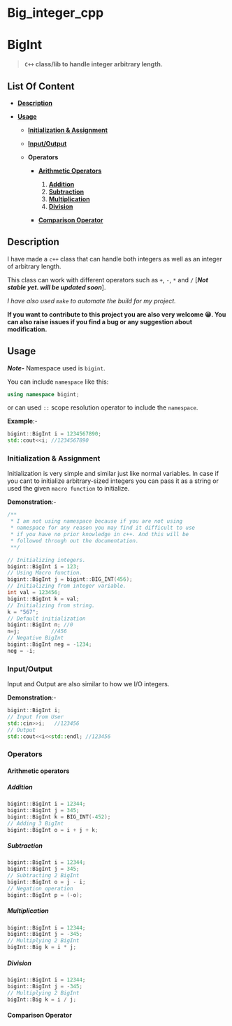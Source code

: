 # Big_integer_cpp

# BigInt

>**`C++` class/lib to handle integer arbitrary length.**

## List Of Content

- [**Description**](#description)
- [**Usage**](#usage)

  - [**Initialization & Assignment**](#initialization--assignment)
  - [**Input/Output**](#inputoutput)
  - **Operators**
  
    - [**Arithmetic Operators**](#arithmetic-operators)
  
      1. [**Addition**](#addition)
      2. [**Subtraction**](#subtraction)
      3. [**Multiplication**](#multiplication)
      4. [**Division**](#division)
   
    - [**Comparison Operator**]()

## **Description**

I have made a `c++` class that can handle both integers as well as an integer of arbitrary length.

This class can work with different operators such as `+`, `-`, `*` and `/` [***Not stable yet. will be updated soon***].

*I have also used `make` to automate the build for my project.*

**If you want to contribute to this project you are also very welcome :grinning:. You can also raise issues if you find a bug or any suggestion about modification.**

## **Usage**

***Note-*** Namespace used is `bigint`.

You can include `namespace` like this:  

```cpp
using namespace bigint;
```

or can used `::` scope resolution operator to include the `namespace`.

**Example**:-

```cpp
bigint::BigInt i = 1234567890;
std::cout<<i; //1234567890
```

### **Initialization & Assignment**

Initialization is very simple and similar just like normal variables. In case if you cant to initialize arbitrary-sized integers you can pass it as a string or used the given `macro function` to initialize.

**Demonstration**:-

```cpp
/**
 * I am not using namespace because if you are not using 
 * namespace for any reason you may find it difficult to use 
 * if you have no prior knowledge in c++. And this will be 
 * followed through out the documentation.
 **/

// Initializing integers.
bigint::BigInt i = 123;
// Using Macro function.
bigint::BigInt j = bigint::BIG_INT(456);
// Initializing from integer variable. 
int val = 123456;
bigint::BigInt k = val;
// Initializing from string.
k = "567";
// Default initialization
bigint::BigInt n; //0
n=j;		  //456
// Negative BigInt
bigint::BigInt neg = -1234;
neg = -i;
```

### Input/Output

Input and Output are also similar to how we I/O integers.

**Demonstration**:-

```cpp
bigint::BigInt i;
// Input from User
std::cin>>i;   //123456
// Output
std::cout<<i<<std::endl; //123456
```

### Operators

#### Arithmetic operators

##### Addition

```cpp
bigint::BigInt i = 12344;
bigint::BigInt j = 345;
bigint::BigInt k = BIG_INT(-452);
// Adding 3 BigInt
bigint::BigInt o = i + j + k;
```

##### Subtraction

```cpp
bigint::BigInt i = 12344;
bigint::BigInt j = 345;
// Subtracting 2 BigInt
bigint::BigInt o = j - i;
// Negation operation
bigint::BigInt p = (-o);
```

##### Multiplication

```cpp
bigint::BigInt i = 12344;
bigint::BigInt j = -345;
// Multiplying 2 BigInt
bigInt::Big k = i * j;
```

##### Division

```cpp
bigint::BigInt i = 12344;
bigint::BigInt j = -345;
// Multiplying 2 BigInt
bigInt::Big k = i / j;
```

#### Comparison Operator

```cpp

```